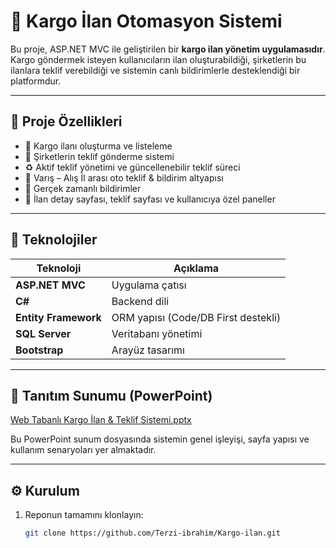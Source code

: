 # 🚚 Kargo İlan Otomasyon Sistemi

Bu proje, ASP.NET MVC ile geliştirilen bir **kargo ilan yönetim uygulamasıdır**.  
Kargo göndermek isteyen kullanıcıların ilan oluşturabildiği, şirketlerin bu ilanlara teklif verebildiği ve sistemin canlı bildirimlerle desteklendiği bir platformdur.

---

## 🔧 Proje Özellikleri

- 📌 Kargo ilanı oluşturma ve listeleme
- 💼 Şirketlerin teklif gönderme sistemi
- ♻️ Aktif teklif yönetimi ve güncellenebilir teklif süreci
- 📍 Varış – Alış İl arası oto teklif & bildirim altyapısı
- 🔔 Gerçek zamanlı bildirimler 
- 📄 İlan detay sayfası, teklif sayfası ve kullanıcıya özel paneller

---

## 🧱 Teknolojiler

| Teknoloji         | Açıklama                           |
|------------------|------------------------------------|
| **ASP.NET MVC**   | Uygulama çatısı                    |
| **C#**            | Backend dili                       |
| **Entity Framework** | ORM yapısı (Code/DB First destekli) |
| **SQL Server**    | Veritabanı yönetimi                |
| **Bootstrap**     | Arayüz tasarımı                    |

---

## 📄 Tanıtım Sunumu (PowerPoint)

[Web Tabanlı Kargo İlan & Teklif Sistemi.pptx](https://github.com/user-attachments/files/21607050/Web.Tabanli.Kargo.Ilan.Teklif.Sistemi.pptx)

Bu PowerPoint sunum dosyasında sistemin genel işleyişi, sayfa yapısı ve kullanım senaryoları yer almaktadır.

---

## ⚙️ Kurulum

1. Reponun tamamını klonlayın:
   ```bash
   git clone https://github.com/Terzi-ibrahim/Kargo-ilan.git
